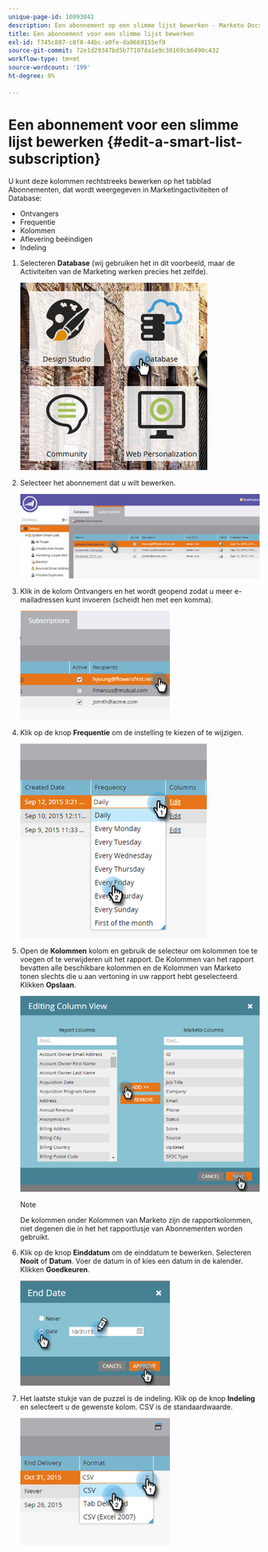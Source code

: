 ```yaml
---
unique-page-id: 10093041
description: Een abonnement op een slimme lijst bewerken - Marketo Docs - Productdocumentatie
title: Een abonnement voor een slimme lijst bewerken
exl-id: f745c887-c8f8-44bc-a0fe-da0669155ef9
source-git-commit: 72e1d29347bd5b77107da1e9c30169cb6490c432
workflow-type: tm+mt
source-wordcount: '199'
ht-degree: 0%

---
```


# Een abonnement voor een slimme lijst bewerken {#edit-a-smart-list-subscription}

U kunt deze kolommen rechtstreeks bewerken op het tabblad Abonnementen, dat wordt weergegeven in Marketingactiviteiten of Database:

* Ontvangers
* Frequentie
* Kolommen
* Aflevering beëindigen
* Indeling

1. Selecteren **Database** (wij gebruiken het in dit voorbeeld, maar de Activiteiten van de Marketing werken precies het zelfde).

   ![](assets/db-1.png)

1. Selecteer het abonnement dat u wilt bewerken.

   ![](assets/two.png)

1. Klik in de kolom Ontvangers en het wordt geopend zodat u meer e-mailadressen kunt invoeren (scheidt hen met een komma).

   ![](assets/image2015-9-14-13-3a44-3a14.png)

1. Klik op de knop **Frequentie** om de instelling te kiezen of te wijzigen.

   ![](assets/image2015-9-14-10-3a30-3a37.png)

1. Open de **Kolommen** kolom en gebruik de selecteur om kolommen toe te voegen of te verwijderen uit het rapport. De Kolommen van het rapport bevatten alle beschikbare kolommen en de Kolommen van Marketo tonen slechts die u aan vertoning in uw rapport hebt geselecteerd. Klikken **Opslaan**.

   ![](assets/image2015-9-14-10-3a59-3a6.png)

   >[!NOTE]
   >
   >De kolommen onder Kolommen van Marketo zijn de rapportkolommen, niet degenen die in het het rapportlusje van Abonnementen worden gebruikt.

1. Klik op de knop **Einddatum** om de einddatum te bewerken. Selecteren **Nooit** of **Datum**. Voer de datum in of kies een datum in de kalender. Klikken **Goedkeuren**.

   ![](assets/image2015-9-14-11-3a6-3a38.png)

1. Het laatste stukje van de puzzel is de indeling. Klik op de knop **Indeling** en selecteert u de gewenste kolom. CSV is de standaardwaarde.

   ![](assets/image2015-9-14-11-3a11-3a41.png)
